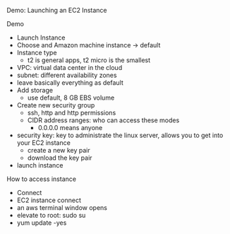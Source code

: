 Demo: Launching an EC2 Instance

Demo
- Launch Instance
- Choose and Amazon machine instance -> default
- Instance type
	- t2 is general apps, t2 micro is the smallest
- VPC: virtual data center in the cloud
- subnet: different availability zones
- leave basically everything as default
- Add storage
	- use default, 8 GB EBS volume
- Create new security group
	- ssh, http and http permissions
	- CIDR address ranges: who can access these modes
		- 0.0.0.0 means anyone
- security key: key to administrate the linux server, allows you to get into your EC2 instance
	- create a new key pair
	- download the key pair
- launch instance

How to access instance
- Connect
- EC2 instance connect
- an aws terminal window opens
- elevate to root: sudo su
- yum update -yes
